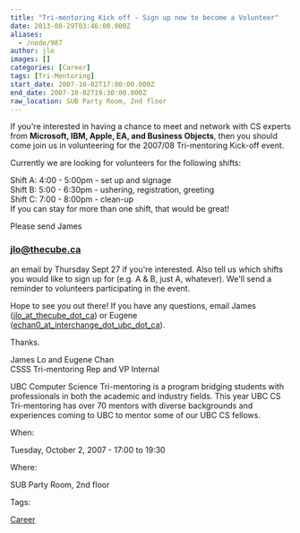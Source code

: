 ```yaml
---
title: "Tri-mentoring Kick off - Sign up now to become a Volunteer"
date: 2013-08-29T03:46:00.000Z
aliases:
  - /node/987
author: jlo
images: []
categories: [Career]
tags: [Tri-Mentoring]
start_date: 2007-10-02T17:00:00.000Z
end_date: 2007-10-02T19:30:00.000Z
raw_location: SUB Party Room, 2nd floor
---
```


If you're interested in having a chance to meet and network with CS experts from **Microsoft, IBM, Apple, EA, and Business Objects**, then you should come join us in volunteering for the 2007/08 Tri-mentoring Kick-off event.

Currently we are looking for volunteers for the following shifts:

Shift A: 4:00 - 5:00pm - set up and signage \
Shift B: 5:00 - 6:30pm - ushering, registration, greeting \
Shift C: 7:00 - 8:00pm - clean-up \
If you can stay for more than one shift, that would be great!

Please send James[
](/cdn-cgi/l/email-protection#a5cfc9cae5d1cdc0c6d0c7c08bc6c4)

### [**jlo**@thecube.ca](/cdn-cgi/l/email-protection#a5cfc9cae5d1cdc0c6d0c7c08bc6c4)

an email by Thursday Sept 27 if you're interested. Also tell us which shifts you would like to sign up for (e.g. A & B, just A, whatever). We'll send a reminder to volunteers participating in the event.

Hope to see you out there! If you have any questions, email James ([jlo\_at\_thecube\_dot\_ca](/cdn-cgi/l/email-protection#a6cccac9e6d2cec3c5d3c4c388c5c7)) or Eugene ([echan0\_at\_interchange\_dot\_ubc\_dot\_ca](/cdn-cgi/l/email-protection#c3a6a0aba2adf383aaadb7a6b1a0aba2ada4a6edb6a1a0eda0a2)).

Thanks.

James Lo and Eugene Chan \
CSSS Tri-mentoring Rep and VP Internal

UBC Computer Science Tri-mentoring is a program bridging students with professionals in both the academic and industry fields. This year UBC CS Tri-mentoring has over 70 mentors with diverse backgrounds and experiences coming to UBC to mentor some of our UBC CS fellows.

When: 

Tuesday, October 2, 2007 - 17:00 to 19:30

Where: 

SUB Party Room, 2nd floor

Tags: 

[Career](/career)
